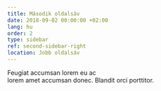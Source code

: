 ```yaml
---
title: Második oldalsáv
date: 2018-09-02 00:00:00 +02:00
lang: hu
order: 2
type: sidebar
ref: second-sidebar-right
location: Jobb oldalsáv
---
```


Feugiat accumsan lorem eu ac  
lorem amet accumsan donec. Blandit orci porttitor.

